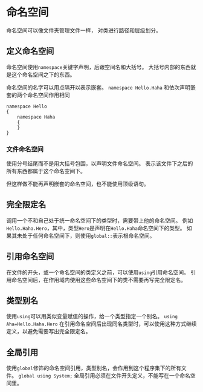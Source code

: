 ﻿# 命名空间
命名空间可以像文件夹管理文件一样，
对类进行路径和层级划分。

## 定义命名空间
命名空间使用`namespace`关键字声明，后跟空间名和大括号。
大括号内部的东西就是这个命名空间之下的东西。

命名空间的名字可以用点隔开以表示嵌套。
`namespace Hello.Haha`
和依次声明嵌套的两个命名空间作用相同
```cshrp
namespace Hello
{
	namespace Haha
	{
	}
}
```
### 文件命名空间
使用分号结尾而不是用大括号包围，以声明文件命名空间。
表示该文件下之后的所有东西都属于这个命名空间下。

但这样做不能再声明嵌套的命名空间，也不能使用顶级语句。
## 完全限定名
调用一个不和自己处于统一命名空间下的类型时，需要带上他的命名空间。
例如`Hello.Haha.Hero`，其中，类型`Hero`是声明在`Hello.Haha`命名空间下的类型。
如果其未处于任何命名空间下，则使用`global::`表示根命名空间。

## 引用命名空间
在文件的开头，或一个命名空间的类定义之前，可以使用`using`引用命名空间。
引用命名空间后，在作用域内使用这些命名空间下的类不需要再写完全限定名。

## 类型别名
使用`using`可以用类似变量赋值的操作，给一个类型指定一个别名。
`using Aha=Hello.Haha.Hero`
在引用命名空间后出现同名类型时，可以使用这种方式继续定义，以避免需要写出完全限定名。

## 全局引用
使用`global`修饰的命名空间引用，类型别名，会作用到这个程序集下的所有文件。
`global using System;`
全局引用必须在文件开头定义，不能写在一个命名空间里。
